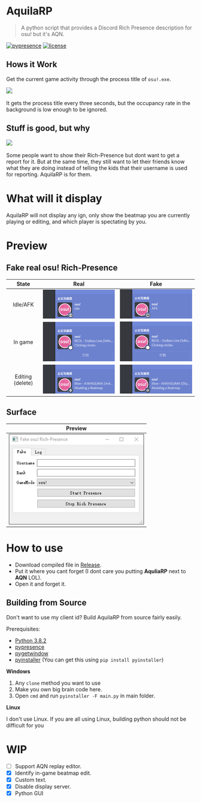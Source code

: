 # AquilaRP

> A python script that provides a Discord Rich Presence description for osu! but it's AQN.

[![pypresence](https://img.shields.io/badge/using-pypresence-00bb88.svg?style=for-the-badge&logo=discord&logoWidth=20)](https://github.com/qwertyquerty/pypresence) [![license](https://img.shields.io/github/license/qwertyquerty/pypresence.svg?style=for-the-badge)](https://github.com/qwertyquerty/pypresence/blob/master/LICENSE)

## Hows it Work

Get the current game activity through the process title of `osu!.exe`.

![](https://i.imgur.com/UiOtyuB.png)

It gets the process title every three seconds, but the occupancy rate in the background is low enough to be ignored.

## Stuff is good, but why

![](https://i.imgur.com/MVRbjl8.png)

Some people want to show their Rich-Presence but dont want to get a report for it. But at the same time, they still want to let their friends know what they are doing instead of telling the kids that their username is used for reporting. AquilaRP is for them.

# What will it display

AquilaRP will not display any ign, only show the beatmap you are currently playing or editing, and which player is spectating by you.
# Preview

## Fake real osu! Rich-Presence

| State | Real | Fake |
|:--:|:-:|:-:|
| Idle/AFK | ![Idle Real](img-for-README/real-Idle.gif) | ![Idle Real](img-for-README/fake-Idle.gif) |
| In game | ![Ingame Real](img-for-README/real-ingame.gif) | ![Ingame fake](img-for-README/fake-ingame.gif) |
| Editing (delete) | ![Edit Real](img-for-README/real-Edit.gif) | ![Edit Real](img-for-README/fake-Edit.gif) ||

## Surface

| Preview |
|:--:|
| ![Surface](img-for-README/Surface.gif) |


# How to use

- Download compiled file in [Release](https://github.com/Kotoki1337/AquilaRP/releases).
- Put it where you cant forget (I dont care you putting **AquliaRP** next to **AQN** LOL).
- Open it and forget it.

## Building from Source

Don't want to use my client id? Build AquilaRP from source fairly easily.

Prerequisites:
- [Python 3.8.2](https://www.python.org/)
- [pypresence](https://github.com/qwertyquerty/pypresence)
- [pygetwindow](https://github.com/asweigart/PyGetWindow)
- [pyinstaller](https://pypi.org/project/PyInstaller/) (You can get this using `pip install pyinstaller`)

**Windows**

1. Any `clone` method you want to use
2. Make you own big brain code here.
3. Open `cmd` and run `pyinstaller -F main.py` in main folder.

**Linux**

I don't use Linux. If you are all using Linux, building python should not be difficult for you

# WIP
- [ ] Support AQN replay editor.
- [x] Identify in-game beatmap edit.
- [x] Custom text.
- [x] Disable display server.
- [x] Python GUI
